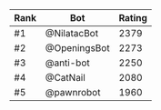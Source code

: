 Rank|Bot|Rating
---|---|---
#1|@NilatacBot|2379
#2|@OpeningsBot|2273
#3|@anti-bot|2250
#4|@CatNail|2080
#5|@pawnrobot|1960

